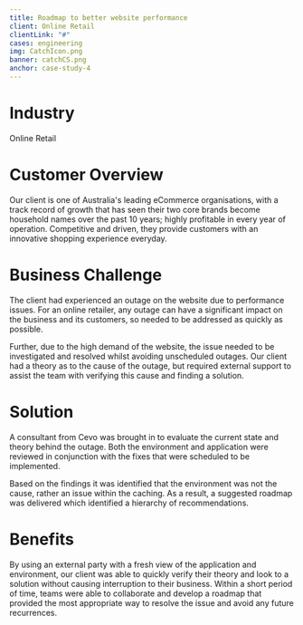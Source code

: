 ```yaml
---
title: Roadmap to better website performance
client: Online Retail
clientLink: "#"
cases: engineering
img: CatchIcon.png
banner: catchCS.png
anchor: case-study-4
---
```

# Industry

Online Retail

# Customer Overview

Our client is one of Australia's leading eCommerce organisations, with a track record of growth that has seen their two core brands become household names over the past 10 years; highly profitable in every year of operation. Competitive and driven, they provide customers with an innovative shopping experience everyday.

# Business Challenge

The client had experienced an outage on the website due to performance issues. For an online retailer, any outage can have a significant impact on the business and its customers, so needed to be addressed as quickly as possible. 

Further, due to the high demand of the website, the issue needed to be investigated and resolved whilst avoiding unscheduled outages. Our client had a theory as to the cause of the outage, but required external support to assist the team with verifying this cause and finding a solution.


# Solution

A consultant from Cevo was brought in to evaluate the current state and theory behind the outage. Both the environment and application were reviewed in conjunction with the fixes that were scheduled to be implemented.

Based on the findings it was identified that the environment was not the cause, rather an issue within the caching. As a result, a suggested roadmap was delivered which identified a hierarchy of recommendations.

# Benefits

By using an external party with a fresh view of the application and environment, our client was able to quickly verify their theory and look to a solution without causing interruption to their business. Within a short period of time, teams were able to collaborate and develop a roadmap that provided the most appropriate way to resolve the issue and avoid any future recurrences.
